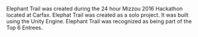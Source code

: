 Elephant Trail was created during the 24 hour Mizzou 2016 Hackathon located at Carfax. 
Elephat Trail was created as a solo project. It was built using the Unity Engine.
Elephant Trail was recognized as being part of the Top 6 Entrees.
